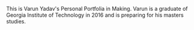 This is Varun Yadav's Personal Portfolia in Making. Varun is a graduate of Georgia Institute of Technology in 2016 and is preparing for his masters studies.